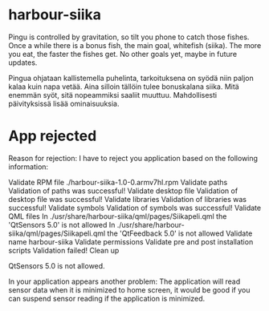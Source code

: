 harbour-siika
=============

Pingu is controlled by gravitation, so tilt you phone to catch those fishes. Once a while there is a bonus fish, the main goal, whitefish (siika). The more you eat, the faster the fishes get.
No other goals yet, maybe in future updates.

Pingua ohjataan kallistemella puhelinta, tarkoituksena on syödä niin paljon kalaa kuin napa vetää. Aina silloin tällöin tulee bonuskalana siika.
Mitä enemmän syöt, sitä nopeammiksi saaliit muuttuu.
Mahdollisesti päivityksissä lisää ominaisuuksia.


App rejected
============


Reason for rejection: I have to reject you application based on the following information:

Validate RPM file ./harbour-siika-1.0-0.armv7hl.rpm
Validate paths
Validation of paths was successful!
Validate desktop file
Validation of desktop file was successful!
Validate libraries
Validation of libraries was successful!
Validate symbols
Validation of symbols was successful!
Validate QML files
In ./usr/share/harbour-siika/qml/pages/Siikapeli.qml the 'QtSensors 5.0' is not allowed
In ./usr/share/harbour-siika/qml/pages/Siikapeli.qml the 'QtFeedback 5.0' is not allowed
Validate name harbour-siika
Validate permissions
Validate pre and post installation scripts
Validation failed!
Clean up

QtSensors 5.0 is not allowed.

In your application appears another problem:
The application will read sensor data when it is minimized to home screen, it would be good if you can suspend sensor reading if the application is minimized.
